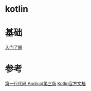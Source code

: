 # kotlin

# 基础

[入门了解](./mds/1、入门了解.md)


# 参考

[第一行代码:Android第三版](https://weread.qq.com/web/reader/73532150723f022f73516a6kecc32f3013eccbc87e4b62e)
[Kotlin官方文档](https://www.kotlincn.net/docs/reference/)



